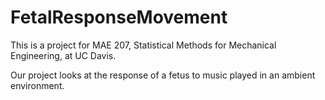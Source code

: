 # FetalResponseMovement
This is a project for MAE 207, Statistical Methods for Mechanical Engineering, at UC Davis. 

Our project looks at the response of a fetus to music played in an ambient environment. 


